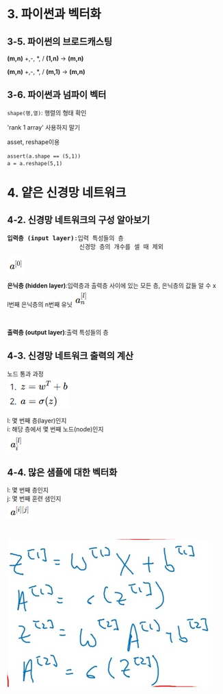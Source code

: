 # 3. 파이썬과 벡터화
## 3-5. 파이썬의 브로드캐스팅
__(m,n)__  +,-, *, / __(1,n)__ → __(m,n)__

__(m,n)__  +,-, *, / __(m,1)__ → __(m,n)__
## 3-6. 파이썬과 넘파이 벡터
`shape(행,열)`: 행렬의 형태 확인

'rank 1 array' 사용하지 말기

asset, reshape이용

`assert(a.shape == (5,1))`
<br>
`a = a.reshape(5,1)`

# 4. 얕은 신경망 네트워크
## 4-2. 신경망 네트워크의 구성 알아보기
<pre>
<b>입력층 (input layer)</b>:입력 특성들의 층
                    신경망 층의 개수를 셀 때 제외
</pre>
![입력층 표기](https://github.com/seoyeonkim3/Euron-Intermediate-study/blob/Week3/images/%EC%9E%85%EB%A0%A5%EC%B8%B5.png?raw=true)
<br>

__은닉층 (hidden layer)__:입력층과 출력층 사이에 있는 모든 층, 은닉층의 값들 알 수 x
<br>
l번째 은닉층의 n번째 유닛 ![은닉층 표기](https://github.com/seoyeonkim3/Euron-Intermediate-study/blob/Week3/images/%EC%9D%80%EB%8B%89%EC%B8%B5.png?raw=true)

<br>

__출력층 (output layer)__:출력 특성들의 층

## 4-3. 신경망 네트워크 출력의 계산
노드 통과 과정
<br>
![노드 통과](https://github.com/seoyeonkim3/Euron-Intermediate-study/blob/Week3/images/%EC%9E%85%EB%A0%A5%EA%B0%92%20%EB%85%B8%EB%93%9C%20%ED%86%B5%EA%B3%BC.png?raw=true)

l: 몇 번째 층(layer)인지
<br>
i: 해당 층에서 몇 번째 노드(node)인지
<br>
![a표기](https://github.com/seoyeonkim3/Euron-Intermediate-study/blob/Week3/images/a%ED%91%9C%EA%B8%B0%EB%B2%95.png?raw=true)

## 4-4. 많은 샘플에 대한 벡터화
l: 몇 번째 층인지
<br>
j: 몇 번째 훈련 샘인지
<br>
![a표기법2](https://github.com/seoyeonkim3/Euron-Intermediate-study/blob/Week3/images/a%ED%91%9C%EA%B8%B0%EB%B2%952.png?raw=true)

<br>

![많은 샘플 벡터화](https://github.com/seoyeonkim3/Euron-Intermediate-study/blob/Week3/images/%EB%A7%8E%EC%9D%80%20%EC%83%98%ED%94%8C%20%EB%B2%A1%ED%84%B0%ED%99%94.jpg?raw=true)
